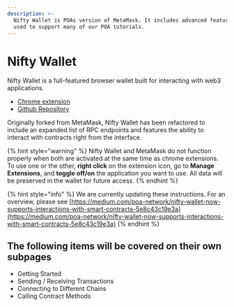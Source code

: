 ```yaml
---
description: >-
  Nifty Wallet is POAs version of MetaMask. It includes advanced features and is
  used to support many of our POA tutorials.
---
```


# Nifty Wallet

Nifty Wallet is a full-featured browser wallet built for interacting with web3 applications. 

* [Chrome extension](https://chrome.google.com/webstore/detail/nifty-wallet/jbdaocneiiinmjbjlgalhcelgbejmnid?hl=en)
* [Github Repository](https://github.com/poanetwork/nifty-wallet)

Originally forked from MetaMask, Nifty Wallet has been refactored to include an expanded list of RPC endpoints and features the ability to interact with contracts right from the interface.

{% hint style="warning" %}
Nifty Wallet and MetaMask do not function properly when both are activated at the same time as chrome extensions. To use one or the other, **right click** on the extension icon, go to **Manage Extensions**, and **toggle off/on** the application you want to use. All data will be preserved in the wallet for future access.
{% endhint %}

{% hint style="info" %}
We are currently updating these instructions. For an overview, please see [https://medium.com/poa-network/nifty-wallet-now-supports-interactions-with-smart-contracts-5e8c43c19e3a](https://medium.com/poa-network/nifty-wallet-now-supports-interactions-with-smart-contracts-5e8c43c19e3a)
{% endhint %}

## The following items will be covered on their own subpages

* Getting Started
* Sending / Receiving Transactions
* Connecting to Different Chains
* Calling Contract Methods

